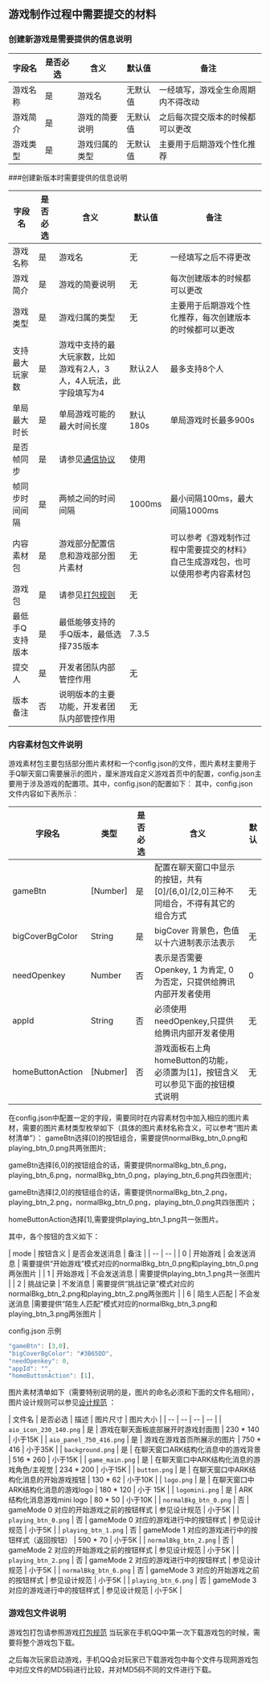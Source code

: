 ## 游戏制作过程中需要提交的材料

### 创建新游戏是需要提供的信息说明
| 字段名 | 是否必选 | 含义 | 默认值 | 备注 |
| -- | -- | -- | -- | -- |
| 游戏名称 | 是 | 游戏名 | 无默认值 | 一经填写，游戏全生命周期内不得改动 |
| 游戏简介 | 是 |游戏的简要说明 | 无默认值 | 之后每次提交版本的时候都可以更改 |
| 游戏类型 | 是 |游戏归属的类型 | 无默认值 | 主要用于后期游戏个性化推荐 |


###创建新版本时需要提供的信息说明

| 字段名 | 是否必选 | 含义 | 默认值 | 备注 |
| -- | -- | -- | -- | -- |
| 游戏名称 | 是 | 游戏名 | 无 | 一经填写之后不得更改 |
| 游戏简介 | 是 |游戏的简要说明 | 无 | 每次创建版本的时候都可以更改 |
| 游戏类型 | 是 |游戏归属的类型 | 无 | 主要用于后期游戏个性化推荐，每次创建版本的时候都可以更改 |
| 支持最大玩家数 | 是 | 游戏中支持的最大玩家数，比如游戏有2人，3人，4人玩法，此字段填写为4 | 默认2人 | 最多支持8个人 |
| 单局最大时长 | 是 | 单局游戏可能的最大时间长度 | 默认180s | 单局游戏时长最多900s |
| 是否帧同步 | 是 | 请参见[通信协议](http://hudong.qq.com/docs/engine/room/room-protocol.html ) | 使用 | |
| 帧同步时间间隔 | 是 | 两帧之间的时间间隔 | 1000ms | 最小间隔100ms，最大间隔1000ms |
| 内容素材包 | 是 | 游戏部分配置信息和游戏部分图片素材 | 无 | 可以参考《游戏制作过程中需要提交的材料》自己生成游戏包，也可以使用参考内容素材包 |
| 游戏包 | 是 | 请参见[打包规则](http://hudong.qq.com/docs/engine/mqq/package.html) | 无 | |
| 最低手Q支持版本 | 是 | 最低能够支持的手Q版本，最低选择735版本 | 7.3.5 | |
| 提交人 | 是 | 开发者团队内部管控作用 | 无 | |
| 版本备注 | 否 | 说明版本的主要功能，开发者团队内部管控作用 | 无 | |


### 内容素材包文件说明

游戏素材包主要包括部分图片素材和一个config.json的文件，图片素材主要用于手Q聊天窗口需要展示的图片，厘米游戏自定义游戏首页中的配置，config.json主要用于涉及游戏的配置项。其中，config.json的配置如下：
其中，config.json 文件内容如下表所示：

| 字段名 | 类型 | 是否必选 | 含义 | 默认 |
| -- | -- | -- | -- | -- |
| gameBtn | [Number] | 是 | 配置在聊天窗口中显示的按钮，共有[0]/[6,0]/[2,0]三种不同组合，不得有其它的组合方式 | 无 |
| bigCoverBgColor | String | 是 | bigCover 背景色，色值以十六进制表示法表示 | 无 |
| needOpenkey | Number | 否 | 表示是否需要 Openkey, 1 为肯定, 0 为否定，只提供给腾讯内部开发者使用 | 0 |
| appId | String | 否 | 必须使用needOpenkey,只提供给腾讯内部开发者使用| 无 |
| homeButtonAction | [Nubmer] | 否 | 游戏面板右上角homeButton的功能，必须置为[1]，按钮含义可以参见下面的按钮模式说明 | 无 |

在config.json中配置一定的字段，需要同时在内容素材包中加入相应的图片素材，需要的图片素材类型枚举如下（具体的图片素材名称含义，可以参考“图片素材清单”）：
gameBtn选择[0]的按钮组合，需要提供normalBkg_btn_0.png和playing_btn_0.png共两张图片;

gameBtn选择[6,0]的按钮组合的话，需要提供normalBkg_btn_6.png，playing_btn_6.png，normalBkg_btn_0.png，playing_btn_6.png共四张图片;

gameBtn选择[2,0]的按钮组合的话，需要提供normalBkg_btn_2.png，playing_btn_2.png，normalBkg_btn_0.png，playing_btn_0.png共四张图片；

homeButtonAction选择[1],需要提供playing_btn_1.png共一张图片。

其中，各个按钮的含义如下：

| mode | 按钮含义 | 是否会发送消息 | 备注 |
| -- | -- |
| 0 | 开始游戏 | 会发送消息 | 需要提供“开始游戏”模式对应的normalBkg_btn_0.png和playing_btn_0.png两张图片 |
| 1 | 开始游戏 | 不会发送消息 | 需要提供playing_btn_1.png共一张图片 |
| 2 | 挑战记录 | 不发消息 | 需要提供“挑战记录”模式对应的normalBkg_btn_2.png和playing_btn_2.png两张图片 |
| 6 | 陌生人匹配 | 不会发送消息 |需要提供“陌生人匹配”模式对应的normalBkg_btn_3.png和playing_btn_3.png两张图片 |


config.json 示例

```js
"gameBtn": [3,0],
"bigCoverBgColor": "#3B65DD",
"needOpenkey": 0,
"appId": "",
"homeButtonAction": [1],
```

图片素材清单如下（需要特别说明的是，图片的命名必须和下面的文件名相同），图片设计规则可以参见[设计规范](http://hudong.qq.com/docs/access/designRules.html) ：

|  文件名 | 是否必选 | 描述 | 图片尺寸 | 图片大小 |
| -- | -- | -- | -- |
| `aio_icon_230_140.png` | 是 | 游戏在聊天面板底部展开时游戏封面图 | 230 * 140 | 小于15K |
| `aio_panel_750_416.png` | 是 | 游戏在游戏首页所展示的图片 | 750 * 416 | 小于35K |
| `background.png` | 是 | 在聊天窗口ARK结构化消息中的游戏背景 | 516 * 260 | 小于15K |
| `game_main.png` | 是 | 在聊天窗口中ARK结构化消息的游戏角色/主视觉 | 234 * 200 | 小于15K |
| `button.png` | 是 | 在聊天窗口中ARK结构化消息的开始游戏按钮 | 130 * 62 | 小于10K |
| `logo.png` | 是 | 在聊天窗口中ARK结构化消息的游戏logo | 180 * 120 | 小于 15K |
| `logomini.png` | 是 | ARK 结构化消息游戏mini logo | 80 * 50 | 小于10K |
| `normalBkg_btn_0.png` | 否 | gameMode 0 对应的开始游戏之前的按钮样式 | 参见设计规范 | 小于5K |
| `playing_btn_0.png` | 否 | gameMode 0 对应的游戏进行中的按钮样式 | 参见设计规范  | 小于5K |
| `playing_btn_1.png` | 否 | gameMode 1 对应的游戏进行中的按钮样式（返回按钮） | 590 * 70 | 小于5K |
| `normalBkg_btn_2.png` | 否 | gameMode 2 对应的开始游戏之前的按钮样式 | 参见设计规范 | 小于5K |
| `playing_btn_2.png` | 否 | gameMode 2 对应的游戏进行中的按钮样式 | 参见设计规范 | 小于5K |
| `normalBkg_btn_6.png` | 否 | gameMode 3 对应的开始游戏之前的按钮样式 | 参见设计规范 | 小于5K |
| `playing_btn_6.png` | 否 | gameMode 3 对应的游戏进行中的按钮样式 | 参见设计规范 | 小于5K |


### 游戏包文件说明
游戏包打包请参照游戏[打包规范](http://hudong.qq.com/docs/engine/mqq/package.html)
当玩家在手机QQ中第一次下载游戏包的时候，需要将整个游戏包下载。

之后每次玩家启动游戏，手机QQ会对玩家已下载游戏包中每个文件与现网游戏包中对应文件的MD5码进行比较，并对MD5码不同的文件进行下载。